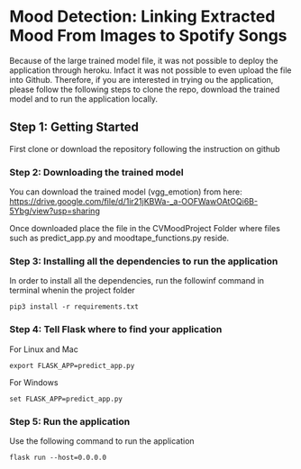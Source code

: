 # Mood Detection: Linking Extracted Mood From Images to Spotify Songs
Because of the large trained model file, it was not possible to deploy the application through heroku. Infact it was not possible to even upload the file into Github. Therefore, if you are interested in trying ou the application, please follow the following steps to clone the repo, download the trained model and to run the application locally.


## Step 1: Getting Started
First clone or download the repository following the instruction on github

### Step 2: Downloading the trained model
You can download the trained model (vgg_emotion) from here: https://drive.google.com/file/d/1ir21jKBWa-_a-OOFWawOAtOQi6B-5Ybg/view?usp=sharing

Once downloaded place the file in the CVMoodProject Folder where files such as predict_app.py and moodtape_functions.py reside.

### Step 3: Installing all the dependencies to run the application
In order to install all the dependencies, run the followinf command in terminal whenin the project folder
```
pip3 install -r requirements.txt
```


### Step 4: Tell Flask where to find your application 
For Linux and Mac
```
export FLASK_APP=predict_app.py   
```

For Windows
```
set FLASK_APP=predict_app.py
```

### Step 5: Run the application
Use the following command to run the application
```
flask run --host=0.0.0.0
```


